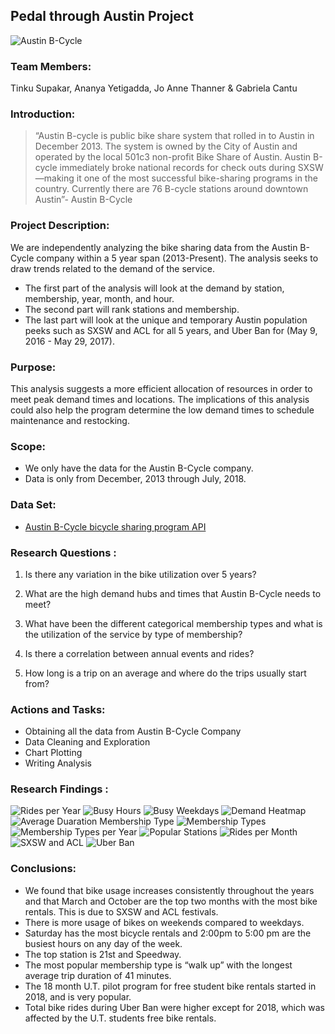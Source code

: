 ## Pedal through Austin Project

![Austin B-Cycle](README_IMAGES/bikeshare.jpg)

### Team Members:

Tinku Supakar, Ananya Yetigadda, Jo Anne Thanner & Gabriela Cantu 

### Introduction: 

>“Austin B-cycle is public bike share system that rolled in to Austin in December 2013. The system is owned by the City of Austin and operated by the local 501c3 non-profit Bike Share of Austin. Austin B-cycle immediately broke national records for check outs during SXSW—making it one of the most successful bike-sharing programs in the country. Currently there are 76 B-cycle stations around downtown Austin”- Austin B-Cycle 

### Project Description:

We are independently analyzing the bike sharing data from the Austin B-Cycle company within a 5 year span (2013-Present). The analysis seeks to draw trends related to the demand of the service.
 
* The first part of the analysis will look at the demand by station, membership, year, month, and hour.
* The second part will rank stations and membership.
* The last part will look at the unique and temporary Austin population peeks such as SXSW and ACL for all 5 years, and Uber Ban for (May 9, 2016 - May 29, 2017).
 
### Purpose: 

This analysis suggests a more efficient allocation of resources in order to meet peak demand times and locations. The implications of this analysis could also help the program determine the low demand times to schedule maintenance and restocking.

### Scope: 

* We only have the data for the Austin B-Cycle company.
* Data is only from December, 2013 through July, 2018.

### Data Set: 

* [Austin B-Cycle bicycle sharing program API](https://data.austintexas.gov/resource/cwi3-ckqi.json)

### Research Questions : 

1. Is there any variation in the bike utilization over 5 years?

2. What are the high demand hubs and times that Austin B-Cycle needs to meet?

3. What have been the different categorical membership types  and what is the utilization of the service by type of membership?

4. Is there a correlation between annual events and rides?

5. How long is a trip on an average and where do the trips usually start from? 

### Actions and Tasks: 

* Obtaining all the data from Austin B-Cycle Company
* Data Cleaning and Exploration
* Chart Plotting
* Writing Analysis

### Research Findings :

![Rides per Year](Images/Rides_per_Year.png)
![Busy Hours](Images/Busy_Hour.png)
![Busy Weekdays](Images/Busy_Week.png)
![Demand Heatmap](Images/Hours-day.png)
![Average Duaration Membership Type](Images/avg_duration_mem_type.png)
![Membership Types](Images/mem_type.png)
![Membership Types per Year](Images/mem_type_year.png)
![Popular Stations](Images/Pop_Station.png)
![Rides per Month](Images/Rides_per_Month.png)
![SXSW and ACL](Images/SXSW-ACL.png)
![Uber Ban](Images/Uberban.png)


### Conclusions: 

* We found that bike usage increases consistently throughout the years and that March and October are the top two months with the most bike rentals. This is due to SXSW and ACL festivals.
* There is more usage of bikes on weekends compared to weekdays.
* Saturday has the most bicycle rentals and 2:00pm to 5:00 pm are the busiest hours on any day of the week. 
* The top station is 21st and Speedway.
* The most popular membership type is “walk up” with the longest average trip duration of 41 minutes.
* The 18 month U.T. pilot program for free student bike rentals started in 2018, and is very popular.
* Total bike rides during Uber Ban were higher except for 2018, which was affected by the U.T. students free bike rentals.